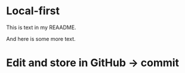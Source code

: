 # Local-first

This is text in my REAADME.

And here is some more text.

# Edit and store in GitHub -> commit

